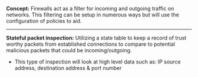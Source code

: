 **Concept:** Firewalls act as a filter for incoming and outgoing traffic on networks. This filtering can be setup in numerous ways but will use the configuration of policies to aid.
***
**Stateful packet inspection:** Utilizing a state table to keep a record of trust worthy packets from established connections to compare to potential malicious packets that could be incoming/outgoing.
- This type of inspection will look at high level data such as: IP source address, destination address & port number

